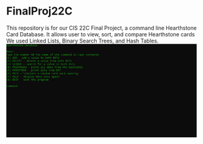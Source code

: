 # FinalProj22C
This repository is for our CIS 22C Final Project, a command line Hearthstone Card Database. It allows user to view, sort, and compare Hearthstone cards
We used Linked Lists, Binary Search Trees, and Hash Tables.
![](demo.gif)
